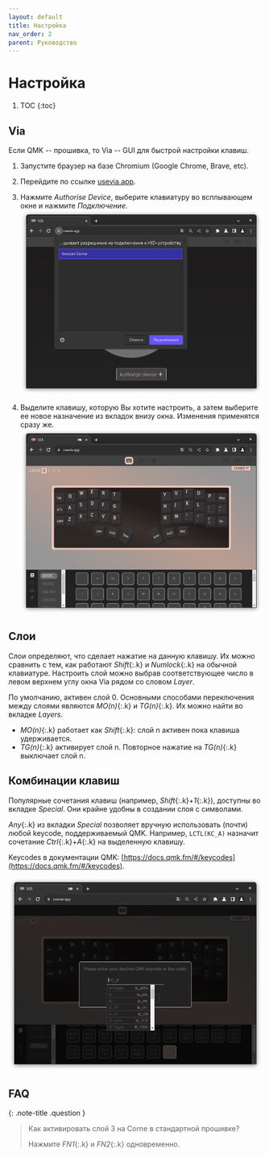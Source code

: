 ```yaml
---
layout: default
title: Настройка
nav_order: 2
parent: Руководство
---
```


# Настройка

1. TOC
{:toc}

## Via

Если QMK -- прошивка, то Via -- GUI для быстрой настройки клавиш.

1. Запустите браузер на базе Chromium (Google Chrome, Brave, etc).

2. Перейдите по ссылке [usevia.app](https://usevia.app/).

3. Нажмите *Authorise Device*, выберите клавиатуру во всплывающем окне и нажмите *Подключение*.
    ![](./authorise.png)

4. Выделите клавишу, которую Вы хотите настроить, а затем выберите ее новое назначение из вкладок внизу окна. Изменения применятся сразу же.
    ![](./via.png)

## Слои


Слои определяют, что сделает нажатие на данную клавишу. Их можно сравнить с тем, как работают *Shift*{:.k} и *Numlock*{:.k} на обычной клавиатуре. Настроить слой можно выбрав соответствующее число в левом верхнем углу окна Via рядом со словом *Layer*.

По умолчанию, активен слой 0. Основными способами переключения между слоями являются *MO(n)*{:.k} и *TG(n)*{:.k}. Их можно найти во вкладке *Layers*.

- *MO(n)*{:.k} работает как *Shift*{:.k}: слой n активен пока клавиша удерживается.
- *TG(n)*{:.k} активирует слой n. Повторное нажатие на *TG(n)*{:.k} выключает слой n.

## Комбинации клавиш

Популярные сочетания клавиш (например, *Shift*{:.k}+*1*{:.k}), доступны во вкладке *Special*. Они крайне удобны в создании слоя с символами.

*Any*{:.k} из вкладки *Special* позволяет вручную использовать (почти) любой keycode, поддерживаемый QMK. Например, `LCTL(KC_A)` назначит сочетание *Ctrl*{:.k}+*A*{:.k} на выделенную клавишу.

Keycodes в документации QMK: [https://docs.qmk.fm/#/keycodes](https://docs.qmk.fm/#/keycodes).

![](./any.png)

## FAQ

{: .note-title .question }
> Как активировать слой 3 на Corne в стандартной прошивке?
>
> Нажмите *FN1*{:.k} и *FN2*{:.k} одновременно.
